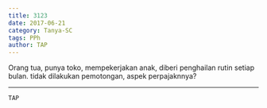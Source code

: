 ```yaml
---
title: 3123
date: 2017-06-21
category: Tanya-SC
tags: PPh
author: TAP
---
```


Orang tua, punya toko, mempekerjakan anak, diberi penghailan rutin setiap bulan. tidak dilakukan pemotongan, aspek perpajaknnya?

---



`TAP`
